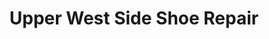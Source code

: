 ---
title: "Upper West Side Shoe Repair"
url: /new-york/upper-west-side-shoe-repair/
shop: Schuhe
---